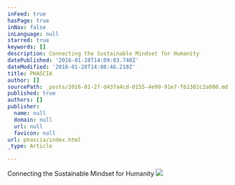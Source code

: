 ```yaml
---
inFeed: true
hasPage: true
inNav: false
inLanguage: null
starred: true
keywords: []
description: Connecting the Sustainable Mindset for Humanity
datePublished: '2016-01-28T14:09:03.740Z'
dateModified: '2016-01-28T14:08:46.218Z'
title: PHASCIA
author: []
sourcePath: _posts/2016-01-27-d437a4cd-0155-4e99-91e7-f61302c2a080.md
published: true
authors: []
publisher:
  name: null
  domain: null
  url: null
  favicon: null
url: phascia/index.html
_type: Article

---
```

Connecting the Sustainable Mindset for Humanity
![](https://the-grid-user-content.s3-us-west-2.amazonaws.com/e020a124-c0b5-4fd3-82b5-267b929ddd5e.jpg)